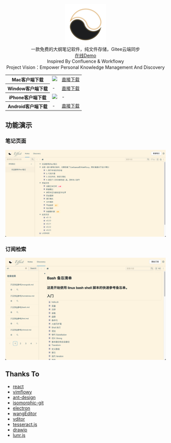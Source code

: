 <p align="center">
<img width="128px" src="./public/images/icon.png">
<br>
一款免费的大纲笔记软件，纯文件存储，Gitee云端同步
<br>
  <span>
    <a target="_blank" href="http://demo.effectnote.com/note/-1">在线Demo</a>
  </span>
<br>
  Inspired By Confluence & Workflowy
<br>
Project Vision：Empower Personal Knowledge Management And Discovery
</p>
  <table align="center">
    <tr>
      <th>
        Mac客户端下载
      </th>
      <td>
         <a target="_blank" href="https://apps.apple.com/cn/app/effectnote/id6458540943?mt=12"><image width='150px' src="./public/images/mas_en.svg"/> </a>
      </td>
       <td>
          <a target="_blank" href="https://fileserver-1314328063.cos.ap-beijing.myqcloud.com/Mac/EffectNote-0.4.3-x64.dmg">直接下载</a>
       </td>
    </tr>
    <tr>
      <th>
         Window客户端下载
      </th>
      <td>
         -
      </td>
       <td>
          <a target="_blank" href="https://fileserver-1314328063.cos.ap-beijing.myqcloud.com/Windows/EffectNote-0.4.3%20Setup.exe">直接下载</a>
       </td>
     </tr>
    <tr>
      <th>
        iPhone客户端下载
      </th>
      <td>
         <a target="_blank" href="https://apps.apple.com/cn/app/effectnote/id6458540943?mt=12"><image width='120px' src="./public/images/appstore.png"/> </a>
      </td>
       <td>
          -
       </td>
    </tr>
   <tr>
      <th>
        Android客户端下载
      </th>
      <td>
         -
      </td>
       <td>
          <a target="_blank" href="https://fileserver-1314328063.cos.ap-beijing.myqcloud.com/Android/effectnote-1.0.2.apk">直接下载</a>
       </td>
    </tr>
  </table>


## 功能演示

### 笔记页面
![](./public/images/readme_pic1.png)
### 订阅检索
![](./public/images/readme_pic2.png)


## Thanks To
- [react](https://github.com/facebook/react)
- [vimflowy](https://github.com/WuTheFWasThat/vimflowy)
- [ant-design](https://github.com/ant-design/ant-design)
- [isomorphic-git](https://github.com/isomorphic-git/isomorphic-git)
- [electron](https://github.com/electron/electron)
- [wangEditor](https://github.com/wangeditor-team/wangEditor)
- [vditor](https://github.com/Vanessa219/vditor)
- [tesseract.js](https://github.com/naptha/tesseract.js)
- [drawio](https://github.com/jgraph/drawio)
- [lunr.js](https://github.com/olivernn/lunr.js)
